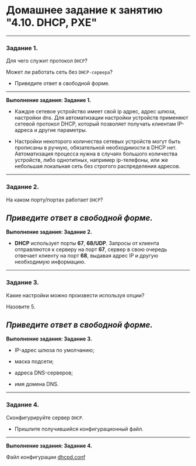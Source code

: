  # Домашнее задание к занятию "4.10. DHCP, PXE"

---

### Задание 1. 

Для чего служит протокол `DHCP`? 

Может ли работать сеть без `DHCP-сервера`?

* Приведите ответ в свободной форме.
--- 

**Выполнение задания: Задание 1.**

* Каждое сетевое устройство имеет свой ip адрес, адрес шлюза, настройки dns. Для автоматизации настройки устройств применяют сетевой протокол DHCP, который позволяет получать клиентам IP-адреса и другие параметры.

* Настройки некоторого количества сетевых устройств могут быть прописаны в ручную, обязательной необходимости в DHCP нет. Автоматизация процесса нужна в случаях большого количества устройств, либо однотипных, например ip-телефоны, или же небольшая локальная сеть без строгого  распределения адресов. 



---

### Задание 2. 

На каком порту/портах работает `DHCP`? 

*Приведите ответ в свободной форме.*
--- 

**Выполнение задания: Задание 2.**

* **DHCP** использует порты **67**, **68/UDP**. Запросы от клиента отправляются к серверу на порт **67**, сервер в свою очередь отвечает клиенту на порт **68**, выдавая адрес IP и другую необходимую информацию.


---

### Задание 3. 

Какие настройки можно произвести используя опции? 

Назовите 5.

*Приведите ответ в свободной форме.*
--- 

**Выполнение задания: Задание 3.**

* IP-адрес шлюза по умолчанию;

* маска подсети;

* адреса DNS-серверов;

* имя домена DNS.

---

### Задание 4. 

Сконфигурируйте сервер `DHCP`.

* Пришлите получившийся конфигурационный файл.
--- 

**Выполнение задания: Задание 4.**

Файл конфигурации [dhcpd.conf](https://github.com/elekpow/netology/blob/main/net-net_protocol/conf/dhcpd.conf)



